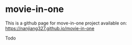 # movie-in-one
This is a github page for move-in-one project
available on: https://nanjiang327.github.io/movie-in-one

Todo
